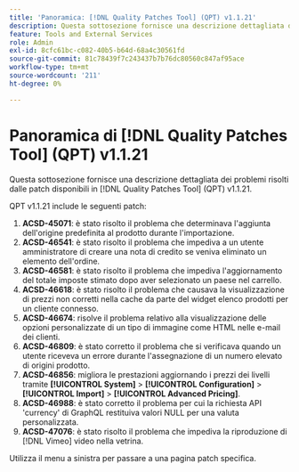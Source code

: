 ```yaml
---
title: 'Panoramica: [!DNL Quality Patches Tool] (QPT) v1.1.21'
description: Questa sottosezione fornisce una descrizione dettagliata dei problemi risolti dalle patch disponibili in  [!DNL Quality Patches Tool] (QPT) v1.1.21.
feature: Tools and External Services
role: Admin
exl-id: 8cfc61bc-c082-40b5-b64d-68a4c30561fd
source-git-commit: 81c78439f7c243437b7b76dc80560c847af95ace
workflow-type: tm+mt
source-wordcount: '211'
ht-degree: 0%

---
```


# Panoramica di [!DNL Quality Patches Tool] (QPT) v1.1.21

Questa sottosezione fornisce una descrizione dettagliata dei problemi risolti dalle patch disponibili in [!DNL Quality Patches Tool] (QPT) v1.1.21.

QPT v1.1.21 include le seguenti patch:

1. **ACSD-45071**: è stato risolto il problema che determinava l&#39;aggiunta dell&#39;origine predefinita al prodotto durante l&#39;importazione.
1. **ACSD-46541**: è stato risolto il problema che impediva a un utente amministratore di creare una nota di credito se veniva eliminato un elemento dell&#39;ordine.
1. **ACSD-46581**: è stato risolto il problema che impediva l&#39;aggiornamento del totale imposte stimato dopo aver selezionato un paese nel carrello.
1. **ACSD-46618**: è stato risolto il problema che causava la visualizzazione di prezzi non corretti nella cache da parte del widget elenco prodotti per un cliente connesso.
1. **ACSD-46674**: risolve il problema relativo alla visualizzazione delle opzioni personalizzate di un tipo di immagine come HTML nelle e-mail dei clienti.
1. **ACSD-46809**: è stato corretto il problema che si verificava quando un utente riceveva un errore durante l&#39;assegnazione di un numero elevato di origini prodotto.
1. **ACSD-46856**: migliora le prestazioni aggiornando i prezzi dei livelli tramite **[!UICONTROL System]** > **[!UICONTROL Configuration]** > **[!UICONTROL Import]** > **[!UICONTROL Advanced Pricing]**.
1. **ACSD-46988**: è stato corretto il problema per cui la richiesta API &#39;currency&#39; di GraphQL restituiva valori NULL per una valuta personalizzata.
1. **ACSD-47076**: è stato risolto il problema che impediva la riproduzione di [!DNL Vimeo] video nella vetrina.

Utilizza il menu a sinistra per passare a una pagina patch specifica.
